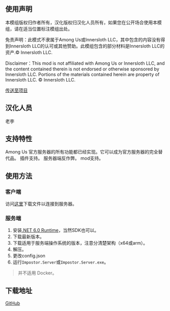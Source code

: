 
## 使用声明

本模组版权归作者所有，汉化版权归汉化人员所有，如果您在公开场合使用本模组，请在适当位置标注模组出处。

免责声明：此模式不隶属于Among Us或Innersloth LLC，其中包含的内容没有得到Innersloth LLC的认可或其他赞助。此模组包含的部分材料是Innersloth LLC的资产.© Innersloth LLC.

Disclaimer：This mod is not affiliated with Among Us or Innersloth LLC, and the content contained therein is not endorsed or otherwise sponsored by Innersloth LLC. Portions of the materials contained herein are property of Innersloth LLC. © Innersloth LLC.

[传送至项目](https://github.com/4H-Developers/ImpostorX)  

## 汉化人员

老李

## 支持特性

Among Us 官方服务器的所有功能都已经实现。它可以成为官方服务器的完全替代品。
插件支持。
服务器端反作弊。
mod支持。

## 使用方法

### 客户端

访问[这里](https://impostor.github.io/Impostor/)下载文件以连接到服务器。

### 服务端

1. 安装[.NET 6.0 Runtime](https://dotnet.microsoft.com/zh-cn/download)，当然SDK也可以。
2. 下载最新版本。
3. 下载适用于服务端操作系统的版本，注意分清楚架构（x64或arm）。
4. 解压。
5. 更改config.json
6. 运行`Impostor.Server`或`Impostor.Server.exe`。

> 并不适用 Docker。

## 下载地址

[GitHub](https://github.com/4H-Developers/ImpostorX/releases/latest)

